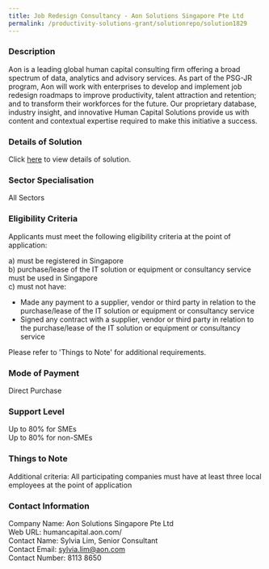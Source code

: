 ```yaml
---
title: Job Redesign Consultancy - Aon Solutions Singapore Pte Ltd
permalink: /productivity-solutions-grant/solutionrepo/solution1829
---
```


### Description

Aon is a leading global human capital consulting firm offering a broad spectrum of data, analytics and advisory services. As part of the PSG-JR program, Aon will work with enterprises to develop and implement job redesign roadmaps to improve productivity, talent attraction and retention; and to transform their workforces for the future. Our proprietary database, industry insight, and innovative Human Capital Solutions provide us with content and contextual expertise required to make this initiative a success.

### Details of Solution

Click <a href='https://www.gobusiness.gov.sg/images/psg/CaseStudybyAonSolutionsSingaporePteLtd.pdf' target='_blank' rel='noopener'>here</a> to view details of solution.

### Sector Specialisation

All Sectors

### Eligibility Criteria

Applicants must meet the following eligibility criteria at the point of application:

a) must be registered in Singapore <br>
b) purchase/lease of the IT solution or equipment or consultancy service must be used in Singapore <br>
c) must not have:
- Made any payment to a supplier, vendor or third party in relation to the purchase/lease of the IT solution or equipment or consultancy service
- Signed any contract with a supplier, vendor or third party in relation to the purchase/lease of the IT solution or equipment or consultancy service

Please refer to 'Things to Note' for additional requirements.

### Mode of Payment
Direct Purchase

### Support Level
Up to 80% for SMEs <br>
Up to 80% for non-SMEs

### Things to Note
Additional criteria: All participating companies must have at least three local employees at the point of application

### Contact Information
Company Name: Aon Solutions Singapore Pte Ltd<br>Web URL: humancapital.aon.com/ <br>Contact Name: Sylvia Lim, Senior Consultant<br>Contact Email: sylvia.lim@aon.com <br>Contact Number:  8113 8650

